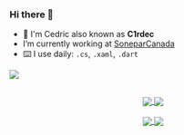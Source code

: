 ### Hi there 👋

- 🏃 I'm Cedric also known as **C1rdec**
- I’m currently working at [SoneparCanada](https://soneparcanada.com/)
- ⌨️ I use daily: `.cs`, `.xaml`, `.dart`
<!--
**C1rdec/C1rdec** is a ✨ _special_ ✨ repository because its `README.md` (this file) appears on your GitHub profile.

Here are some ideas to get you started:

- 🔭 I’m currently working on ...
- 🌱 I’m currently learning ...
- 👯 I’m looking to collaborate on ...
- 🤔 I’m looking for help with ...
- 💬 Ask me about ...
- 📫 How to reach me: ...
- 😄 Pronouns: ...
- ⚡ Fun fact: ...
-->

[![](https://github-readme-stats.vercel.app/api?username=C1rdec&show_icons=true&hide_title=true&theme=nightowl)](https://github.com/C1rdec)

## 

<!-- https://shields.io/ -->
<!-- https://simpleicons.org/ -->
<!-- https://github.com/alexandresanlim/Badges4-README.md-Profile -->
<div align="center">
  <a href="https://visualstudio.microsoft.com/">
    <img align="center" src="https://img.shields.io/badge/Visual_Studio-5C2D91?style=for-the-badge&logo=visual%20studio&logoColor=white" />
  </a>
  <a href="https://code.visualstudio.com/">
    <img align="center" src="https://img.shields.io/badge/Visual_Studio_Code-0078D4?style=for-the-badge&logo=visual%20studio%20code&logoColor=white" />
  </a>  
  </br>
  </br>
  <a href="https://docs.microsoft.com/en-us/dotnet/fundamentals/">
    <img align="center" src="https://img.shields.io/badge/.NET-512BD4?style=for-the-badge&logo=dotnet&logoColor=white" />
  </a>
    <a href="https://flutter.dev/">
    <img align="center" src="https://img.shields.io/badge/Flutter-02569B?style=for-the-badge&logo=flutter&logoColor=white" />
  </a>
